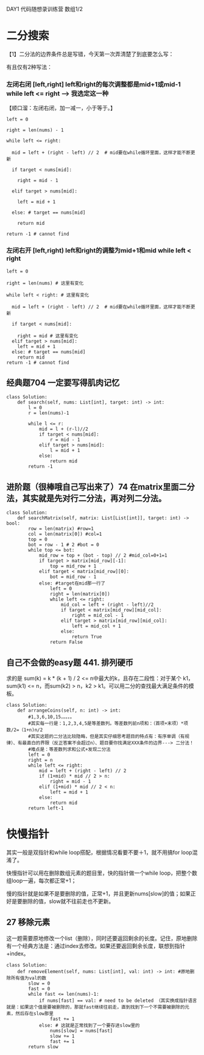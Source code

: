 DAY1 代码随想录训练营 数组1/2

# 二分搜索

【1】二分法的边界条件总是写错，今天第一次弄清楚了到底要怎么写：

有且仅有2种写法：

### 左闭右闭 [left,right] left和right的每次调整都是mid+1或mid-1 while left <= right --> 我选定这一种

【顺口溜：左闭右闭，加一减一，小于等于。】

    left = 0 
    
    right = len(nums) - 1
    
    while left <= right:

      mid = left + (right - left) // 2  # mid要在while循环里面，这样才能不断更新
    
      if target < nums[mid]:
      
        right = mid - 1
        
      elif target > nums[mid]:
      
        left = mid + 1
        
      else: # target == nums[mid]
      
        return mid
        
    return -1 # cannot find


### 左闭右开 [left,right) left和right的调整为mid+1和mid while left < right 

    left = 0 
    
    right = len(nums) # 这里有变化
    
    while left < right: # 这里有变化

      mid = left + (right - left) // 2  # mid要在while循环里面，这样才能不断更新
    
      if target < nums[mid]:
      
        right = mid # 这里有变化
      elif target > nums[mid]:
        left = mid + 1
      else: # target == nums[mid]
        return mid
    return -1 # cannot find


## 经典题704 一定要写得肌肉记忆

```
class Solution:
    def search(self, nums: List[int], target: int) -> int:
        l = 0 
        r = len(nums)-1

        while l <= r:
            mid = l + (r-l)//2
            if target < nums[mid]:
                r = mid - 1
            elif target > nums[mid]:
                l = mid + 1
            else:
                return mid
        return -1
```

## 进阶题（很棒哦自己写出来了）74 在matrix里面二分法，其实就是先对行二分法，再对列二分法。

```
class Solution:
    def searchMatrix(self, matrix: List[List[int]], target: int) -> bool:
        row = len(matrix) #row=1
        col = len(matrix[0]) #col=1
        top = 0
        bot = row - 1 # 2 #bot = 0
        while top <= bot:
            mid_row = top + (bot - top) // 2 #mid_col=0+1=1
            if target > matrix[mid_row][-1]:
                top = mid_row + 1
            elif target < matrix[mid_row][0]:
                bot = mid_row - 1
            else: #target在mid那一行了
                left = 0 
                right = len(matrix[0])
                while left <= right:
                    mid_col = left + (right - left)//2
                    if target < matrix[mid_row][mid_col]:
                        right = mid_col - 1
                    elif target > matrix[mid_row][mid_col]:
                        left = mid_col + 1
                    else:
                        return True
                return False
```

## 自己不会做的easy题 441. 排列硬币

求的是 sum(k) = k * (k + 1) / 2 <= n中最大的k，且存在二段性：对于某个 k1，sum(k1) <= n，而sum(k2) > n，k2 > k1。可以用二分的查找最大满足条件的模板。

```
class Solution:
    def arrangeCoins(self, n: int) -> int:
        #1,3,6,10,15，。。。。
        #其实每一行是：1,2,3,4,5是等差数列。等差数列前n项和：（首项+末项）*项数/2=（1+n)n/2
        #其实这题的二分法比较隐晦，但是其实仔细思考题目的特点有：有序单调（有规律）、有最直白的界限（反正答案不会超过n）、题目要你找满足XXX条件的边界---> 二分法！
        #难点是：等差数列求和公式+发现二分法
        left = 0
        right = n
        while left <= right:
            mid = left + (right - left) // 2
            if (1+mid) * mid // 2 > n:
                right = mid - 1
            elif (1+mid) * mid // 2 < n:
                left = mid + 1
            else:
                return mid
        return left-1
```

# 快慢指针


其实一般是双指针和while loop搭配，根据情况看要不要＋1，就不用搞for loop混淆了。

快慢指针可以用在删除数组元素的题目里，快的指针做一个while loop，把整个数组loop一遍，每次都正常+1；

慢的指针就是如果不是要删除的值，正常+1，并且更新nums[slow]的值；如果正好是要删除的值，slow就不往前走也不更新。


## 27 移除元素

这一题需要原地修改一个list（删除），同时还要返回剩余的长度。记住，原地删除有一个经典方法是：通过index去修改。如果还要返回剩余长度，联想到指针+index。


```
class Solution:
    def removeElement(self, nums: List[int], val: int) -> int: #原地删除所有值为val的数
        slow = 0
        fast = 0
        while fast <= len(nums)-1:
            if nums[fast] == val: # need to be deleted （其实换成指针语言就是：如果这个值是要被删除的，那就fast继续往前走，直到找到下一个不需要被删除的元素，然后存在slow那里
                fast += 1
            else: # 这就是正常找到了一个要存进slow里的
                nums[slow] = nums[fast]
                slow += 1
                fast += 1
        return slow
```

